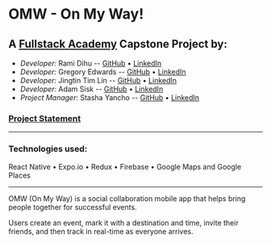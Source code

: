 # OMW - On My Way!

## A [Fullstack Academy](https://www.fullstackacademy.com/) Capstone Project by:

- _Developer:_ Rami Dihu -- [GitHub](https://github.com/rjdihu) • [LinkedIn](https://www.linkedin.com/in/ramidihu/)
- _Developer:_ Gregory Edwards -- [GitHub](https://github.com/apoyando) • [LinkedIn](https://www.linkedin.com/in/gsedwards/)
- _Developer:_ Jingtin Tim Lin -- [GitHub](https://github.com/linjingt) • [LinkedIn](https://www.linkedin.com/in/jingtintimlin/)
- _Developer:_ Adam Sisk -- [GitHub](https://github.com/calamityadam) • [LinkedIn](https://www.linkedin.com/in/adamsisk/)
- _Project Manager:_ Stasha Yancho -- [GitHub](https://github.com/stashayancho) • [LinkedIn](https://www.linkedin.com/in/stasha-yancho/)

### [Project Statement](https://docs.google.com/document/d/19-GzGxkFH0VIxhLCDV5rntvDTKsyI-F6YMPThgIARZg/edit?usp=sharing)

---

### Technologies used:

React Native • Expo.io • Redux • Firebase • Google Maps and Google Places

---

OMW (On My Way) is a social collaboration mobile app that helps bring people together for successful events.

Users create an event, mark it with a destination and time, invite their friends, and then track in real-time as everyone arrives.
